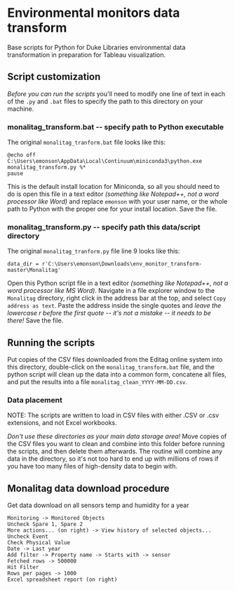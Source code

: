 # Environmental monitors data transform

Base scripts for Python for Duke Libraries environmental data transformation in preparation for
Tableau visualization.

## Script customization

*Before you can run the scripts* you'll need to modify one line of text in each of the `.py`
and `.bat` files to specify the path to this directory on your machine.

### monalitag\_transform.bat -- specify path to Python executable

The original `monalitag_tranform.bat` file looks like this:

```
@echo off
C:\Users\emonson\AppData\Local\Continuum\miniconda3\python.exe monalitag_transform.py %*
pause
```

This is the default install location for Miniconda, so all you should need to do is
open this file in a text editor *(something like Notepad++, not a word processor like Word)*
and replace `emonson` with your user name, or the whole path to Python with the proper one
for your install location. Save the file.

### monalitag\_transform.py -- specify path this data/script directory

The original `monalitag_tranform.py` file line 9 looks like this:

```
data_dir = r'C:\Users\emonson\Downloads\env_monitor_transform-master\Monalitag'
```

Open this Python script file in a text editor *(something like Notepad++, not a word processor like MS Word)*.
Navigate in a file explorer window to the `Monalitag` directory, right click in the address bar
at the top, and select `Copy address as text`. Paste the address inside the single quotes
and *leave the lowercase r before the first quote -- it's not a mistake -- it needs to be there!*
Save the file.

## Running the scripts

Put copies of the CSV files downloaded from the Editag online system into this directory, 
double-click on the `monalitag_transform.bat` file, and the python script will 
clean up the data into a common form, concatene all files, and put the results
into a file `monalitag_clean_YYYY-MM-DD.csv`.

### Data placement
NOTE: The scripts are written to load in CSV files with either .CSV or .csv extensions, and not Excel workbooks.

*Don't use these directories as your main data storage area!* Move copies of the CSV files you want to clean and
combine into this folder before running the scripts, and then delete them afterwards. 
The routine will combine any data in the directory, so it's not too hard to end up with millions of rows
if you have too many files of high-density data to begin with.

## Monalitag data download procedure

Get data download on all sensors temp and humidity for a year

```
Monitoring -> Monitored Objects
Uncheck Spare 1, Spare 2
More actions... (on right) -> View history of selected objects...
Uncheck Event
Check Physical Value
Date -> Last year
Add filter -> Property name -> Starts with -> sensor
Fetched rows -> 500000
Hit Filter
Rows per pages -> 1000
Excel spreadsheet report (on right)
```
